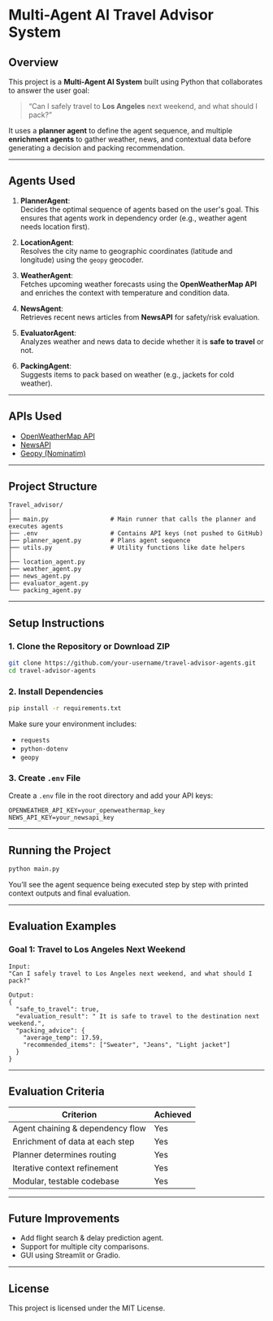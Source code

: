 #  Multi-Agent AI Travel Advisor System

##  Overview

This project is a **Multi-Agent AI System** built using Python that collaborates to answer the user goal:

> “Can I safely travel to **Los Angeles** next weekend, and what should I pack?”

It uses a **planner agent** to define the agent sequence, and multiple **enrichment agents** to gather weather, news, and contextual data before generating a decision and packing recommendation.

---

##  Agents Used

1. **PlannerAgent**:  
   Decides the optimal sequence of agents based on the user's goal. This ensures that agents work in dependency order (e.g., weather agent needs location first).

2. **LocationAgent**:  
   Resolves the city name to geographic coordinates (latitude and longitude) using the `geopy` geocoder.

3. **WeatherAgent**:  
   Fetches upcoming weather forecasts using the **OpenWeatherMap API** and enriches the context with temperature and condition data.

4. **NewsAgent**:  
   Retrieves recent news articles from **NewsAPI** for safety/risk evaluation.

5. **EvaluatorAgent**:  
   Analyzes weather and news data to decide whether it is **safe to travel** or not.

6. **PackingAgent**:  
   Suggests items to pack based on weather (e.g., jackets for cold weather).

---

##  APIs Used

- [OpenWeatherMap API](https://openweathermap.org/)
- [NewsAPI](https://newsapi.org/)
- [Geopy (Nominatim)](https://geopy.readthedocs.io/en/stable/)

---

##  Project Structure

```
Travel_advisor/
│
├── main.py                 # Main runner that calls the planner and executes agents
├── .env                    # Contains API keys (not pushed to GitHub)
├── planner_agent.py        # Plans agent sequence
├── utils.py                # Utility functions like date helpers
│
├── location_agent.py
├── weather_agent.py
├── news_agent.py
├── evaluator_agent.py
└── packing_agent.py
```

---

##  Setup Instructions

### 1. Clone the Repository or Download ZIP

```bash
git clone https://github.com/your-username/travel-advisor-agents.git
cd travel-advisor-agents
```

### 2. Install Dependencies

```bash
pip install -r requirements.txt
```

Make sure your environment includes:
- `requests`
- `python-dotenv`
- `geopy`

### 3. Create `.env` File

Create a `.env` file in the root directory and add your API keys:

```
OPENWEATHER_API_KEY=your_openweathermap_key
NEWS_API_KEY=your_newsapi_key
```

---

##  Running the Project

```bash
python main.py
```

You’ll see the agent sequence being executed step by step with printed context outputs and final evaluation.

---

##  Evaluation Examples

### Goal 1: Travel to Los Angeles Next Weekend

```
Input:
"Can I safely travel to Los Angeles next weekend, and what should I pack?"

Output:
{
  "safe_to_travel": true,
  "evaluation_result": " It is safe to travel to the destination next weekend.",
  "packing_advice": {
    "average_temp": 17.59,
    "recommended_items": ["Sweater", "Jeans", "Light jacket"]
  }
}
```

---

##  Evaluation Criteria

| Criterion                        | Achieved |
|----------------------------------|----------|
| Agent chaining & dependency flow | Yes      |
| Enrichment of data at each step  | Yes      |
| Planner determines routing       | Yes      |
| Iterative context refinement     | Yes      |
| Modular, testable codebase       | Yes      |

---

##  Future Improvements

- Add flight search & delay prediction agent.
- Support for multiple city comparisons.
- GUI using Streamlit or Gradio.

---

##  License

This project is licensed under the MIT License.

